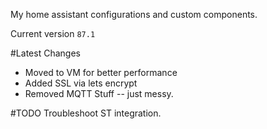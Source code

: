 My home assistant configurations and custom components.

Current version
```87.1```

#Latest Changes
* Moved to VM for better performance
* Added SSL via lets encrypt
* Removed MQTT Stuff -- just messy.

#TODO
Troubleshoot ST integration.
